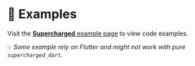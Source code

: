 # 📝 Examples

Visit the [**Supercharged** example page](https://pub.dev/packages/supercharged/example) to view code examples.

💡 *Some example rely on Flutter and might not work with pure `supercharged_dart`.*
